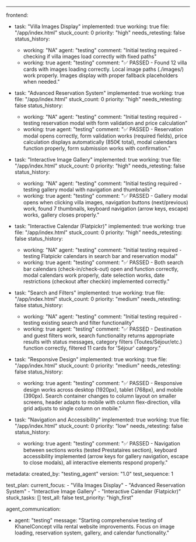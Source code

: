 ---
frontend:
  - task: "Villa Images Display"
    implemented: true
    working: true
    file: "/app/index.html"
    stuck_count: 0
    priority: "high"
    needs_retesting: false
    status_history:
      - working: "NA"
        agent: "testing"
        comment: "Initial testing required - checking if villa images load correctly with fixed paths"
      - working: true
        agent: "testing"
        comment: "✅ PASSED - Found 12 villa cards with images loading correctly. Local image paths (./images/) work properly. Images display with proper fallback placeholders when needed."

  - task: "Advanced Reservation System"
    implemented: true
    working: true
    file: "/app/index.html"
    stuck_count: 0
    priority: "high"
    needs_retesting: false
    status_history:
      - working: "NA"
        agent: "testing"
        comment: "Initial testing required - testing reservation modal with form validation and price calculation"
      - working: true
        agent: "testing"
        comment: "✅ PASSED - Reservation modal opens correctly, form validation works (required fields), price calculation displays automatically (850€ total), modal calendars function properly, form submission works with confirmation."

  - task: "Interactive Image Gallery"
    implemented: true
    working: true
    file: "/app/index.html"
    stuck_count: 0
    priority: "high"
    needs_retesting: false
    status_history:
      - working: "NA"
        agent: "testing"
        comment: "Initial testing required - testing gallery modal with navigation and thumbnails"
      - working: true
        agent: "testing"
        comment: "✅ PASSED - Gallery modal opens when clicking villa images, navigation buttons (next/previous) work, found 7 thumbnails, keyboard navigation (arrow keys, escape) works, gallery closes properly."

  - task: "Interactive Calendar (Flatpickr)"
    implemented: true
    working: true
    file: "/app/index.html"
    stuck_count: 0
    priority: "high"
    needs_retesting: false
    status_history:
      - working: "NA"
        agent: "testing"
        comment: "Initial testing required - testing Flatpickr calendars in search bar and reservation modal"
      - working: true
        agent: "testing"
        comment: "✅ PASSED - Both search bar calendars (check-in/check-out) open and function correctly, modal calendars work properly, date selection works, date restrictions (checkout after checkin) implemented correctly."

  - task: "Search and Filters"
    implemented: true
    working: true
    file: "/app/index.html"
    stuck_count: 0
    priority: "medium"
    needs_retesting: false
    status_history:
      - working: "NA"
        agent: "testing"
        comment: "Initial testing required - testing existing search and filter functionality"
      - working: true
        agent: "testing"
        comment: "✅ PASSED - Destination and guest filters work, search functionality returns appropriate results with status messages, category filters (Toutes/Séjour/etc.) function correctly, filtered 11 cards for 'Séjour' category."

  - task: "Responsive Design"
    implemented: true
    working: true
    file: "/app/index.html"
    stuck_count: 0
    priority: "medium"
    needs_retesting: false
    status_history:
      - working: true
        agent: "testing"
        comment: "✅ PASSED - Responsive design works across desktop (1920px), tablet (768px), and mobile (390px). Search container changes to column layout on smaller screens, header adapts to mobile with column flex-direction, villa grid adjusts to single column on mobile."

  - task: "Navigation and Accessibility"
    implemented: true
    working: true
    file: "/app/index.html"
    stuck_count: 0
    priority: "low"
    needs_retesting: false
    status_history:
      - working: true
        agent: "testing"
        comment: "✅ PASSED - Navigation between sections works (tested Prestataires section), keyboard accessibility implemented (arrow keys for gallery navigation, escape to close modals), all interactive elements respond properly."

metadata:
  created_by: "testing_agent"
  version: "1.0"
  test_sequence: 1

test_plan:
  current_focus:
    - "Villa Images Display"
    - "Advanced Reservation System"
    - "Interactive Image Gallery"
    - "Interactive Calendar (Flatpickr)"
  stuck_tasks: []
  test_all: false
  test_priority: "high_first"

agent_communication:
  - agent: "testing"
    message: "Starting comprehensive testing of KhanelConcept villa rental website improvements. Focus on image loading, reservation system, gallery, and calendar functionality."